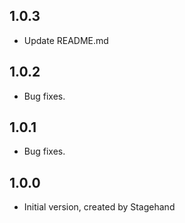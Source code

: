 ## 1.0.3
- Update README.md

## 1.0.2
- Bug fixes.

## 1.0.1
- Bug fixes.

## 1.0.0
- Initial version, created by Stagehand
